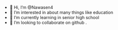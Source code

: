 - 👋 Hi, I’m @Nawasen4
- 👀 I’m interested in about many things like education
- 🌱 I’m currently learning in senior high school
- 💞️ I’m looking to collaborate on github
  .

<!---
Nawasen4/Nawasen4 is a ✨ special ✨ repository because its `README.md` (this file) appears on your GitHub profile.
You can click the Preview link to take a look at your changes.
--->
